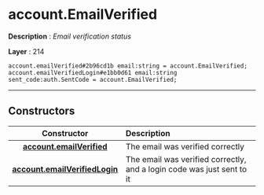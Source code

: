 # account.EmailVerified

**Description** : *Email verification status*

**Layer** : 214

```tl
account.emailVerified#2b96cd1b email:string = account.EmailVerified;
account.emailVerifiedLogin#e1bb0d61 email:string sent_code:auth.SentCode = account.EmailVerified;
```

---

## Constructors

| Constructor | Description |
| :---: | :--- |
| [**account.emailVerified**](constructor/account.emailVerified) | The email was verified correctly |
| [**account.emailVerifiedLogin**](constructor/account.emailVerifiedLogin) | The email was verified correctly, and a login code was just sent to it |